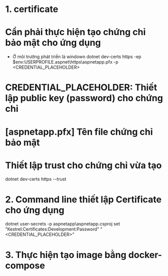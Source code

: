 # 1. certificate
# Cần phải thực hiện tạo chứng chỉ bảo mật cho ứng dụng
- Ở môi trường phát triển là windown
dotnet dev-certs https -ep $env:USERPROFILE\.aspnet\https\aspnetapp.pfx -p <CREDENTIAL_PLACEHOLDER>
# CREDENTIAL_PLACEHOLDER: Thiết lập public key (password) cho chứng chỉ
# [aspnetapp.pfx] Tên file chứng chỉ bảo mật
# Thiết lập trust cho chứng chỉ vừa tạo
dotnet dev-certs https --trust
# 2. Command line thiết lập Certificate cho ứng dụng
dotnet user-secrets -p aspnetapp\aspnetapp.csproj set "Kestrel:Certificates:Development:Password" "<CREDENTIAL_PLACEHOLDER>"

# 3. Thực hiện tạo image bằng docker-compose